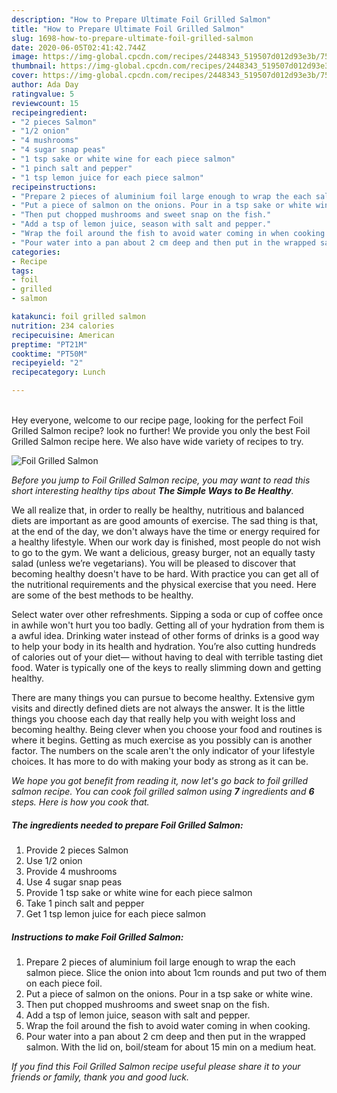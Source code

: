 ```yaml
---
description: "How to Prepare Ultimate Foil Grilled Salmon"
title: "How to Prepare Ultimate Foil Grilled Salmon"
slug: 1698-how-to-prepare-ultimate-foil-grilled-salmon
date: 2020-06-05T02:41:42.744Z
image: https://img-global.cpcdn.com/recipes/2448343_519507d012d93e3b/751x532cq70/foil-grilled-salmon-recipe-main-photo.jpg
thumbnail: https://img-global.cpcdn.com/recipes/2448343_519507d012d93e3b/751x532cq70/foil-grilled-salmon-recipe-main-photo.jpg
cover: https://img-global.cpcdn.com/recipes/2448343_519507d012d93e3b/751x532cq70/foil-grilled-salmon-recipe-main-photo.jpg
author: Ada Day
ratingvalue: 5
reviewcount: 15
recipeingredient:
- "2 pieces Salmon"
- "1/2 onion"
- "4 mushrooms"
- "4 sugar snap peas"
- "1 tsp sake or white wine for each piece salmon"
- "1 pinch salt and pepper"
- "1 tsp lemon juice for each piece salmon"
recipeinstructions:
- "Prepare 2 pieces of aluminium foil large enough to wrap the each salmon piece. Slice the onion into about 1cm rounds and put two of them on each piece foil."
- "Put a piece of salmon on the onions. Pour in a tsp sake or white wine."
- "Then put chopped mushrooms and sweet snap on the fish."
- "Add a tsp of lemon juice, season with salt and pepper."
- "Wrap the foil around the fish to avoid water coming in when cooking."
- "Pour water into a pan about 2 cm deep and then put in the wrapped salmon. With the lid on, boil/steam for about 15 min on a medium heat."
categories:
- Recipe
tags:
- foil
- grilled
- salmon

katakunci: foil grilled salmon 
nutrition: 234 calories
recipecuisine: American
preptime: "PT21M"
cooktime: "PT50M"
recipeyield: "2"
recipecategory: Lunch

---
```

<br>
Hey everyone, welcome to our recipe page, looking for the perfect Foil Grilled Salmon recipe? look no further! We provide you only the best Foil Grilled Salmon recipe here. We also have wide variety of recipes to try.
<br>


![Foil Grilled Salmon](https://img-global.cpcdn.com/recipes/2448343_519507d012d93e3b/751x532cq70/foil-grilled-salmon-recipe-main-photo.jpg)

<i>Before you jump to Foil Grilled Salmon recipe, you may want to read this short interesting healthy tips about <strong>The Simple Ways to Be Healthy</strong>.</i>

We all realize that, in order to really be healthy, nutritious and balanced diets are important as are good amounts of exercise. The sad thing is that, at the end of the day, we don't always have the time or energy required for a healthy lifestyle. When our work day is finished, most people do not wish to go to the gym. We want a delicious, greasy burger, not an equally tasty salad (unless we’re vegetarians). You will be pleased to discover that becoming healthy doesn't have to be hard. With practice you can get all of the nutritional requirements and the physical exercise that you need. Here are some of the best methods to be healthy.

Select water over other refreshments. Sipping a soda or cup of coffee once in awhile won't hurt you too badly. Getting all of your hydration from them is a awful idea. Drinking water instead of other forms of drinks is a good way to help your body in its health and hydration. You’re also cutting hundreds of calories out of your diet— without having to deal with terrible tasting diet food. Water is typically one of the keys to really slimming down and getting healthy.

There are many things you can pursue to become healthy. Extensive gym visits and directly defined diets are not always the answer. It is the little things you choose each day that really help you with weight loss and becoming healthy. Being clever when you choose your food and routines is where it begins. Getting as much exercise as you possibly can is another factor. The numbers on the scale aren't the only indicator of your lifestyle choices. It has more to do with making your body as strong as it can be. 


<i>We hope you got benefit from reading it, now let's go back to foil grilled salmon recipe. You can cook foil grilled salmon using <strong>7</strong> ingredients and <strong>6</strong> steps. Here is how you cook that.
</i>

##### The ingredients needed to prepare Foil Grilled Salmon:

1. Provide 2 pieces Salmon
1. Use 1/2 onion
1. Provide 4 mushrooms
1. Use 4 sugar snap peas
1. Provide 1 tsp sake or white wine for each piece salmon
1. Take 1 pinch salt and pepper
1. Get 1 tsp lemon juice for each piece salmon


##### Instructions to make Foil Grilled Salmon:

1. Prepare 2 pieces of aluminium foil large enough to wrap the each salmon piece. Slice the onion into about 1cm rounds and put two of them on each piece foil.
1. Put a piece of salmon on the onions. Pour in a tsp sake or white wine.
1. Then put chopped mushrooms and sweet snap on the fish.
1. Add a tsp of lemon juice, season with salt and pepper.
1. Wrap the foil around the fish to avoid water coming in when cooking.
1. Pour water into a pan about 2 cm deep and then put in the wrapped salmon. With the lid on, boil/steam for about 15 min on a medium heat.


<i>If you find this Foil Grilled Salmon recipe useful please share it to your friends or family, thank you and good luck.</i>

